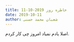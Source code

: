 ```yaml
---
title: خاطره روز 2019-10-11
date: 2019-10-11
author: شعبان محمد حسنی
---
```


اصلا یادم نمیاد امروز چی کار کردم.